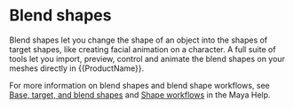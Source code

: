 # Blend shapes

Blend shapes let you change the shape of an object into the shapes of target shapes, like creating facial animation on a character. A full suite of tools let you import, preview, control and animate the blend shapes on your meshes directly in {{ProductName}}.

For more information on blend shapes and blend shape workflows, see [Base, target, and blend shapes](http://help.autodesk.com/view/MAYAUL/2017/ENU/?guid=GUID-01EFEC6D-41EA-46AA-81B1-C171DA4316F4) and [Shape workflows](http://help.autodesk.com/view/MAYAUL/2017/ENU/?guid=GUID-7235BE66-24B2-4765-B1B7-E588AC0481E4) in the Maya Help.
